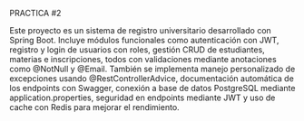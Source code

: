 PRACTICA #2


Este proyecto es un sistema de registro universitario desarrollado con Spring Boot. Incluye módulos funcionales como autenticación con JWT, registro y login de usuarios con roles, gestión CRUD de estudiantes, materias e inscripciones, todos con validaciones mediante anotaciones como @NotNull y @Email. También se implementa manejo personalizado de excepciones usando @RestControllerAdvice, documentación automática de los endpoints con Swagger, conexión a base de datos PostgreSQL mediante application.properties, seguridad en endpoints mediante JWT y uso de cache con Redis para mejorar el rendimiento.
